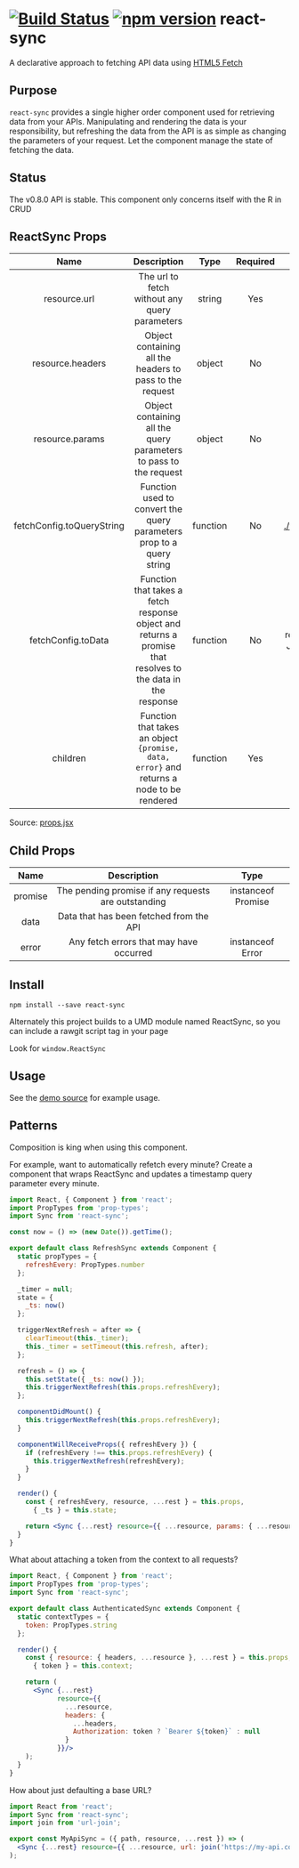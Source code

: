 # [![Build Status](https://travis-ci.org/moodysalem/react-sync.svg)](https://travis-ci.org/moodysalem/react-sync) [![npm version](https://img.shields.io/npm/v/react-sync.svg)](https://www.npmjs.com/package/react-sync) react-sync

A declarative approach to fetching API data using [HTML5 Fetch](https://developer.mozilla.org/en-US/docs/Web/API/Fetch_API)

## Purpose
`react-sync` provides a single higher order component used for retrieving data from your APIs. 
Manipulating and rendering the data is your responsibility, but refreshing the data from the API is as simple as 
changing the parameters of your request. Let the component manage the state of fetching the data.

## Status
The v0.8.0 API is stable. This component only concerns itself with the R in CRUD

## ReactSync Props
|               Name              |                                                 Description                                                 |   Type   | Required |              Default             |
|:-------------------------------:|:-----------------------------------------------------------------------------------------------------------:|:--------:|:--------:|:--------------------------------:|
|           resource.url          |                                The url to fetch without any query parameters                                |  string  |    Yes   |                                  |
|         resource.headers        |                           Object containing all the headers to pass to the request                          |  object  |    No    |               `null`               |
|         resource.params         |                      Object containing all the query parameters to pass to the request                      |  object  |    No    |               `null`               |
|     fetchConfig.toQueryString   |                     Function used to convert the query parameters prop to a query string                    | function |    No    |          [./toQueryString.js](https://github.com/moodysalem/react-sync/blob/gh-pages/src/toQueryString.js)|
|        fetchConfig.toData       | Function that takes a fetch response object and returns a promise that resolves to the data in the response | function |    No    | returns response JSON by default |
|             children            |           Function that takes an object `{promise, data, error}` and returns a node to be rendered          | function |    Yes   |                                  |            

Source: [props.jsx](https://github.com/moodysalem/react-sync/blob/gh-pages/src/props.jsx)

## Child Props
|   Name  |                     Description                     |        Type        |
|:-------:|:---------------------------------------------------:|:------------------:|
| promise | The pending promise if any requests are outstanding | instanceof Promise |
|   data  |       Data that has been fetched from the API       |                    |
|  error  |       Any fetch errors that may have occurred       |  instanceof Error  |


## Install
`npm install --save react-sync`

Alternately this project builds to a UMD module named ReactSync, so you can include a rawgit script tag in your page 

Look for `window.ReactSync`

## Usage
See the [demo source](https://github.com/moodysalem/react-sync/blob/gh-pages/200.html) for example usage.

## Patterns
Composition is king when using this component. 

For example, want to automatically refetch every minute? 
Create a component that wraps ReactSync and updates a timestamp query parameter every minute.

```jsx
import React, { Component } from 'react';
import PropTypes from 'prop-types';
import Sync from 'react-sync';

const now = () => (new Date()).getTime();

export default class RefreshSync extends Component {
  static propTypes = {
    refreshEvery: PropTypes.number
  };

  _timer = null;
  state = {
    _ts: now()
  };

  triggerNextRefresh = after => {
    clearTimeout(this._timer);
    this._timer = setTimeout(this.refresh, after);
  };

  refresh = () => {
    this.setState({ _ts: now() });
    this.triggerNextRefresh(this.props.refreshEvery);
  };

  componentDidMount() {
    this.triggerNextRefresh(this.props.refreshEvery);
  }

  componentWillReceiveProps({ refreshEvery }) {
    if (refreshEvery !== this.props.refreshEvery) {
      this.triggerNextRefresh(refreshEvery);
    }
  }

  render() {
    const { refreshEvery, resource, ...rest } = this.props,
      { _ts } = this.state;

    return <Sync {...rest} resource={{ ...resource, params: { ...resource.params, _ts } }}/>;
  }
}
```

What about attaching a token from the context to all requests?

```jsx
import React, { Component } from 'react';
import PropTypes from 'prop-types';
import Sync from 'react-sync';

export default class AuthenticatedSync extends Component {
  static contextTypes = {
    token: PropTypes.string
  };

  render() {
    const { resource: { headers, ...resource }, ...rest } = this.props,
      { token } = this.context;

    return (
      <Sync {...rest}
            resource={{
              ...resource,
              headers: {
                ...headers,
                Authorization: token ? `Bearer ${token}` : null
              }
            }}/>
    );
  }
}
```
    
How about just defaulting a base URL?

```jsx
import React from 'react';
import Sync from 'react-sync';
import join from 'url-join';

export const MyApiSync = ({ path, resource, ...rest }) => (
  <Sync {...rest} resource={{ ...resource, url: join('https://my-api.com', path) }}/>
);
```
